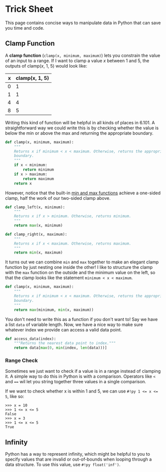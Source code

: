 # Trick Sheet

This page contains concise ways to manipulate data in Python that can save you
time and code.

## Clamp Function

A **clamp function** (`clamp(x, minimum, maximum)`) lets you constrain the value
of an input to a range. If I want to clamp a value _x_ between 1 and 5, the
outputs of clamp(_x_, 1, 5) would look like:

|   x | clamp(x, 1, 5) |
| --: | :------------- |
|   0 | 1              |
|   1 | 1              |
|   4 | 4              |
|   8 | 5              |

Writing this kind of function will be helpful in all kinds of places in 6.101. A
straightforward way we could write this is by checking whether the value is
below the min or above the max and returning the appropriate boundary.

```py
def clamp(x, minimum, maximum):
    """
    Returns x if minimum < x < maximum. Otherwise, returns the appropriate
    boundary.
    """
    if x < minimum:
        return minimum
    if x > maximum:
        return maximum
    return x
```

However, notice that the built-in
[min and max functions](./02_functions.md#min-max) achieve a one-sided clamp,
half the work of our two-sided clamp above.

```py
def clamp_left(x, minimum):
    """
    Returns x if x > minimum. Otherwise, returns minimum.
    """
    return max(x, minimum)

def clamp_right(x, maximum):
    """
    Returns x if x < maximum. Otherwise, returns maximum.
    """
    return min(x, maximum)
```

It turns out we can combine `min` and `max` together to make an elegant clamp
function by just nesting one inside the other! I like to structure the clamp
with the `max` function on the outside and the minimum value on the left, so
that the clamp looks like the statement `minimum < x < maximum`.

```py
def clamp(x, minimum, maximum):
    """
    Returns x if minimum < x < maximum. Otherwise, returns the appropriate
    boundary.
    """
    return max(minimum, min(x, maximum))
```

You don't need to write this as a function if you don't want to! Say we have a
list `data` of variable length. Now, we have a nice way to make sure whatever
index we provide can access a valid data point.

```py
def access_data(index):
    """Returns the nearest data point to index."""
    return data[max(0, min(index, len(data)))]
```

### Range Check

Sometimes we just want to check if a value is in a range instead of clamping it.
A simple way to do this in Python is with a comparison. Operators like `<` and
`==` wil let you string together three values in a single comparison.

If we want to check whether x is within 1 and 5, we can use `#!py 1 <= x <= 5`,
like so:

```pycon
>>> x = 10
>>> 1 <= x <= 5
False
>>> x = 3
>>> 1 <= x <= 5
True
```

## Infinity

Python has a way to represent infinity, which might be helpful to you to specify
values that are invalid or out-of-bounds when looping through a data structure.
To use this value, use `#!py float('inf')`.
